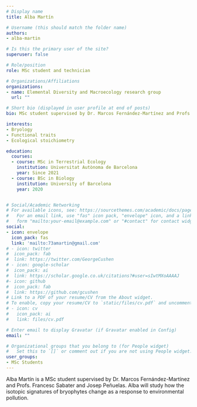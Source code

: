 ```yaml
---
# Display name
title: Alba Martín

# Username (this should match the folder name)
authors:
- alba-martin

# Is this the primary user of the site?
superuser: false

# Role/position
role: MSc student and technician

# Organizations/Affiliations
organizations:
- name: Elemental Diversity and Macroecology research group
  url: ""

# Short bio (displayed in user profile at end of posts)
bio: MSc student supervised by Dr. Marcos Fernández-Martínez and Profs. Francesc Sabater and Josep Peñuelas.  

interests:
- Bryology
- Functional traits
- Ecological stoichiometry

education:
  courses:
  - course: MSc in Terrestrial Ecology
    institution: Universitat Autònoma de Barcelona
    year: Since 2021
  - course: BSc in Biology
    institution: University of Barcelona
    year: 2020


# Social/Academic Networking
# For available icons, see: https://sourcethemes.com/academic/docs/page-builder/#icons
#   For an email link, use "fas" icon pack, "envelope" icon, and a link in the
#   form "mailto:your-email@example.com" or "#contact" for contact widget.
social:
- icon: envelope
  icon_pack: fas
  link: 'mailto:73amartin@gmail.com'
# - icon: twitter
#  icon_pack: fab
#  link: https://twitter.com/GeorgeCushen
# - icon: google-scholar
#  icon_pack: ai
#  link: https://scholar.google.co.uk/citations?#user=sIwtMXoAAAAJ
#- icon: github
#  icon_pack: fab
#  link: https://github.com/gcushen
# Link to a PDF of your resume/CV from the About widget.
# To enable, copy your resume/CV to `static/files/cv.pdf` and uncomment the lines below.
# - icon: cv
#   icon_pack: ai
#   link: files/cv.pdf

# Enter email to display Gravatar (if Gravatar enabled in Config)
email: ""

# Organizational groups that you belong to (for People widget)
#   Set this to `[]` or comment out if you are not using People widget.
user_groups:
- MSc Students
---
```


Alba Martín is a MSc student supervised by Dr. Marcos Fernández-Martínez and Profs. Francesc Sabater and Josep Peñuelas. Alba will study how the isotopic signatures of bryophytes change as a response to environmental pollution.
